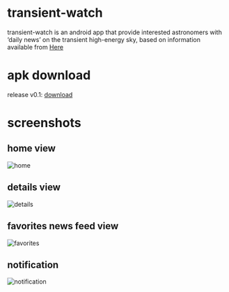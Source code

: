 # transient-watch

transient-watch is an android app that provide interested astronomers with ‘daily news’ on the transient high-energy sky, based on information available from [Here](http://integral.esac.esa.int/bexrbmonitor/webpage_oneplot.php)

# apk download
release v0.1: [download](https://github.com/sngvahmed/transient-watch/releases/download/v0.1/transient-watch.apk)

# screenshots
## home view
![home](http://s15.postimg.org/3kzulmfsb/home.png)

## details view
![details](http://s11.postimg.org/65cr9wnlf/details.png)

## favorites news feed view
![favorites](http://s11.postimg.org/3rutiw96b/favorite_news_feed.png)

## notification
![notification](http://s15.postimg.org/qwiwdlnqj/notification.png)

